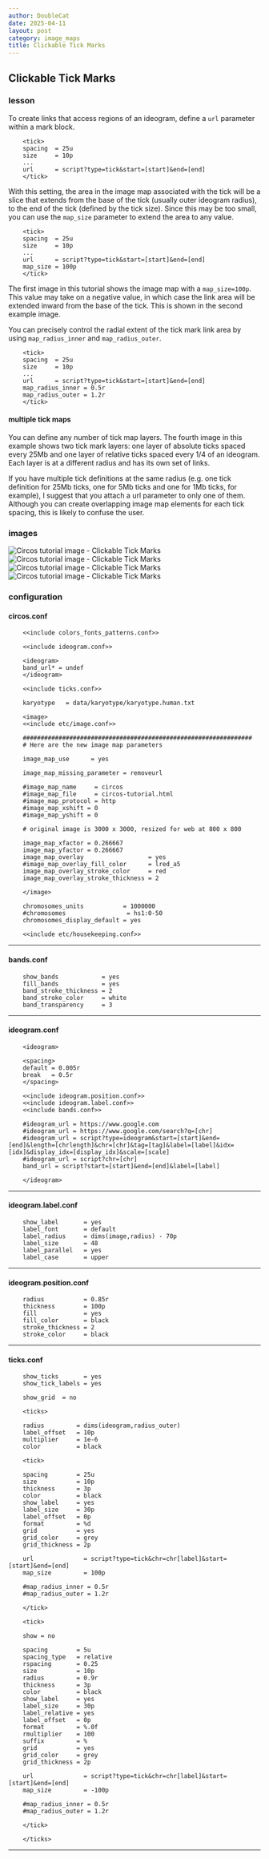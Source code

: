 ```yaml
---
author: DoubleCat
date: 2025-04-11
layout: post
category: image_maps
title: Clickable Tick Marks
---
```


## Clickable Tick Marks
### lesson
To create links that access regions of an ideogram, define a `url` parameter
within a <tick> mark block.

```    
    <tick>
    spacing  = 25u
    size     = 10p
    ...
    url      = script?type=tick&start=[start]&end=[end]
    </tick>
```
With this setting, the area in the image map associated with the tick will be
a slice that extends from the base of the tick (usually outer ideogram
radius), to the end of the tick (defined by the tick size). Since this may be
too small, you can use the `map_size` parameter to extend the area to any
value.

```    
    <tick>
    spacing  = 25u
    size     = 10p
    ...
    url      = script?type=tick&start=[start]&end=[end]
    map_size = 100p
    </tick>
```
The first image in this tutorial shows the image map with a `map_size=100p`.
This value may take on a negative value, in which case the link area will be
extended inward from the base of the tick. This is shown in the second example
image.

You can precisely control the radial extent of the tick mark link area by
using `map_radius_inner` and `map_radius_outer`.

```    
    <tick>
    spacing  = 25u
    size     = 10p
    ...
    url      = script?type=tick&start=[start]&end=[end]
    map_radius_inner = 0.5r
    map_radius_outer = 1.2r
    </tick>
```
#### multiple tick maps
You can define any number of tick map layers. The fourth image in this example
shows two tick mark layers: one layer of absolute ticks spaced every 25Mb and
one layer of relative ticks spaced every 1/4 of an ideogram. Each layer is at
a different radius and has its own set of links.

If you have multiple tick definitions at the same radius (e.g. one tick
definition for 25Mb ticks, one for 5Mb ticks and one for 1Mb ticks, for
example), I suggest that you attach a url parameter to only one of them.
Although you can create overlapping image map elements for each tick spacing,
this is likely to confuse the user.
### images
![Circos tutorial image - Clickable Tick
Marks](/documentation/tutorials/image_maps/ticks/img/01.png) ![Circos tutorial
image - Clickable Tick
Marks](/documentation/tutorials/image_maps/ticks/img/02.png) ![Circos tutorial
image - Clickable Tick
Marks](/documentation/tutorials/image_maps/ticks/img/03.png) ![Circos tutorial
image - Clickable Tick
Marks](/documentation/tutorials/image_maps/ticks/img/04.png)
### configuration
#### circos.conf
```    
    <<include colors_fonts_patterns.conf>>
    
    <<include ideogram.conf>>
    
    <ideogram>
    band_url* = undef
    </ideogram>
    
    <<include ticks.conf>>
    
    karyotype   = data/karyotype/karyotype.human.txt
    
    <image>
    <<include etc/image.conf>>
    
    ################################################################
    # Here are the new image map parameters
    
    image_map_use      = yes
    
    image_map_missing_parameter = removeurl
    
    #image_map_name     = circos
    #image_map_file     = circos-tutorial.html
    #image_map_protocol = http
    #image_map_xshift = 0
    #image_map_yshift = 0
    
    # original image is 3000 x 3000, resized for web at 800 x 800
    
    image_map_xfactor = 0.266667
    image_map_yfactor = 0.266667
    image_map_overlay                  = yes
    #image_map_overlay_fill_color      = lred_a5
    image_map_overlay_stroke_color     = red
    image_map_overlay_stroke_thickness = 2
    
    </image>
    
    chromosomes_units           = 1000000
    #chromosomes                 = hs1:0-50
    chromosomes_display_default = yes
    
    <<include etc/housekeeping.conf>>
```
  

* * *

#### bands.conf
```    
    show_bands            = yes
    fill_bands            = yes
    band_stroke_thickness = 2
    band_stroke_color     = white
    band_transparency     = 3
```
  

* * *

#### ideogram.conf
```    
    <ideogram>
    
    <spacing>
    default = 0.005r
    break   = 0.5r
    </spacing>
    
    <<include ideogram.position.conf>>
    <<include ideogram.label.conf>>
    <<include bands.conf>>
    
    #ideogram_url = https://www.google.com
    #ideogram_url = https://www.google.com/search?q=[chr]
    #ideogram_url = script?type=ideogram&start=[start]&end=[end]&length=[chrlength]&chr=[chr]&tag=[tag]&label=[label]&idx=[idx]&display_idx=[display_idx]&scale=[scale]
    #ideogram_url = script?chr=[chr]
    band_url = script?start=[start]&end=[end]&label=[label]
    
    </ideogram>
``````
  

* * *

#### ideogram.label.conf
```    
    show_label       = yes
    label_font       = default
    label_radius     = dims(image,radius) - 70p
    label_size       = 48
    label_parallel   = yes
    label_case       = upper
```
  

* * *

#### ideogram.position.conf
```    
    radius           = 0.85r
    thickness        = 100p
    fill             = yes
    fill_color       = black
    stroke_thickness = 2
    stroke_color     = black
```
  

* * *

#### ticks.conf
```    
    show_ticks       = yes
    show_tick_labels = yes
    
    show_grid  = no
    
    <ticks>
    
    radius         = dims(ideogram,radius_outer)
    label_offset   = 10p
    multiplier     = 1e-6
    color          = black
    
    <tick>
    
    spacing        = 25u
    size           = 10p
    thickness      = 3p
    color          = black
    show_label     = yes
    label_size     = 30p
    label_offset   = 0p
    format         = %d
    grid           = yes
    grid_color     = grey
    grid_thickness = 2p
    
    url              = script?type=tick&chr=chr[label]&start=[start]&end=[end]
    map_size         = 100p
    
    #map_radius_inner = 0.5r
    #map_radius_outer = 1.2r
    
    </tick>
    
    <tick>
    
    show = no
    
    spacing        = 5u
    spacing_type   = relative
    rspacing       = 0.25
    size           = 10p
    radius         = 0.9r
    thickness      = 3p
    color          = black
    show_label     = yes
    label_size     = 30p
    label_relative = yes
    label_offset   = 0p
    format         = %.0f
    rmultiplier    = 100
    suffix         = %
    grid           = yes
    grid_color     = grey
    grid_thickness = 2p
    
    url              = script?type=tick&chr=chr[label]&start=[start]&end=[end]
    map_size         = -100p
    
    #map_radius_inner = 0.5r
    #map_radius_outer = 1.2r
    
    </tick>
    
    </ticks>
```
  

* * *
